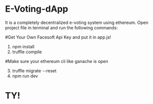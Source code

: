 # E-Voting-dApp
It is a completely decentralized e-voting system using ethereum. 
Open project file in terminal and run the following commands:

#Get Your Own Facesoft Api Key and put it in app.js!

1) npm install
2) truffle compile

#Make sure your ethereum cli like ganache is open

3) truffle migrate --reset
4) npm run dev

# TY!

